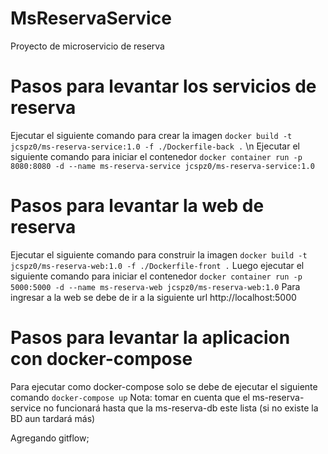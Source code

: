 # MsReservaService

Proyecto de microservicio de reserva

# Pasos para levantar los servicios de reserva

Ejecutar el siguiente comando para crear la imagen
`
docker build -t jcspz0/ms-reserva-service:1.0 -f ./Dockerfile-back .
`
\n
Ejecutar el siguiente comando para iniciar el contenedor
`
 docker container run -p 8080:8080 -d --name ms-reserva-service jcspz0/ms-reserva-service:1.0
`

# Pasos para levantar la web de reserva

Ejecutar el siguiente comando para construir la imagen
`
docker build -t jcspz0/ms-reserva-web:1.0 -f ./Dockerfile-front .
`
Luego ejecutar el siguiente comando para iniciar el contenedor
`
docker container run -p 5000:5000 -d --name ms-reserva-web jcspz0/ms-reserva-web:1.0
`
Para ingresar a la web se debe de ir a la siguiente url
http://localhost:5000

# Pasos para levantar la aplicacion con docker-compose

Para ejecutar como docker-compose solo se debe de ejecutar el siguiente comando
`
docker-compose up
`
Nota: tomar en cuenta que el ms-reserva-service no funcionará hasta que la ms-reserva-db este lista (si no existe la BD aun tardará más)


Agregando gitflow;